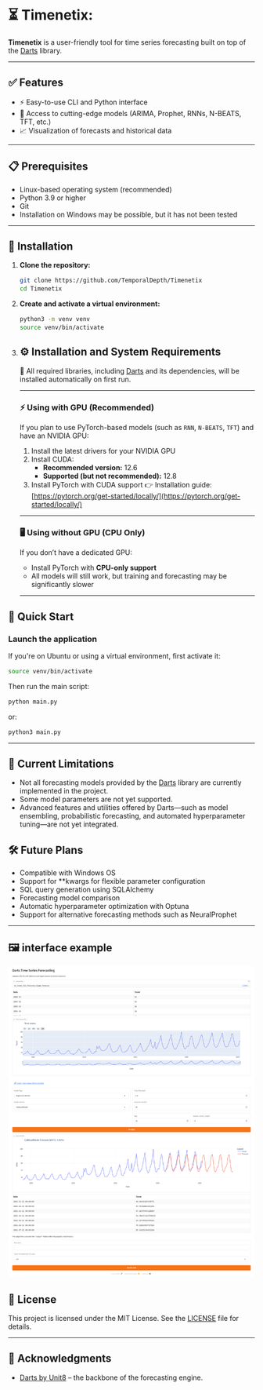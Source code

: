 # ⏳ Timenetix:

**Timenetix** is a user-friendly tool for time series forecasting built on top of the [Darts](https://github.com/unit8co/darts) library.

---

## ✅ Features

- ⚡ Easy-to-use CLI and Python interface
- 🧠 Access to cutting-edge models (ARIMA, Prophet, RNNs, N-BEATS, TFT, etc.)
- 📈 Visualization of forecasts and historical data
---

## 📋 Prerequisites

- Linux-based operating system (recommended)
- Python 3.9 or higher
- Git
- Installation on Windows may be possible, but it has not been tested
---

## 🚀 Installation

1. **Clone the repository:**

   ```bash
   git clone https://github.com/TemporalDepth/Timenetix
   cd Timenetix
   ```

2. **Create and activate a virtual environment:**

   ```bash
   python3 -m venv venv
   source venv/bin/activate
   ```

3. ## ⚙️ Installation and System Requirements
   
   🧠 All required libraries, including [Darts](https://github.com/unit8co/darts) and its dependencies, will be installed automatically on first run.
   
   ---
   
   ### ⚡ Using with GPU (Recommended)
   
   If you plan to use PyTorch-based models (such as `RNN`, `N-BEATS`, `TFT`) and have an NVIDIA GPU:
   
   1. Install the latest drivers for your NVIDIA GPU
   2. Install CUDA:
      - **Recommended version:** 12.6
      - **Supported (but not recommended):** 12.8
   3. Install PyTorch with CUDA support
      👉 Installation guide: [https://pytorch.org/get-started/locally/](https://pytorch.org/get-started/locally/)
   
   ---
   
   ### 🖥 Using without GPU (CPU Only)
   
   If you don’t have a dedicated GPU:
   
   - Install PyTorch with **CPU-only support**
   - All models will still work, but training and forecasting may be significantly slower
   
   ---

## 🧪 Quick Start

### Launch the application

If you're on Ubuntu or using a virtual environment, first activate it:
```bash
source venv/bin/activate
```

Then run the main script:
```bash
python main.py
```
or:
```bash
python3 main.py
```

---
## 🚧 Current Limitations

- Not all forecasting models provided by the [Darts](https://github.com/unit8co/darts) library are currently implemented in the project.
- Some model parameters are not yet supported.
- Advanced features and utilities offered by Darts—such as model ensembling, probabilistic forecasting, and automated hyperparameter tuning—are not yet integrated.

## 🛠️ Future Plans

- Compatible with Windows OS
- Support for **kwargs for flexible parameter configuration
- SQL query generation using SQLAlchemy
- Forecasting model comparison
- Automatic hyperparameter optimization with Optuna
- Support for alternative forecasting methods such as NeuralProphet

---

## 🖼️ interface example

![ui](image/example_workplace.png)


## 📄 License

This project is licensed under the MIT License. See the [LICENSE](LICENSE) file for details.

---

## 🙌 Acknowledgments

- [Darts by Unit8](https://github.com/unit8co/darts) – the backbone of the forecasting engine.
